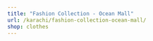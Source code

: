 ```yaml
---
title: "Fashion Collection - Ocean Mall"
url: /karachi/fashion-collection-ocean-mall/
shop: clothes
---
```

